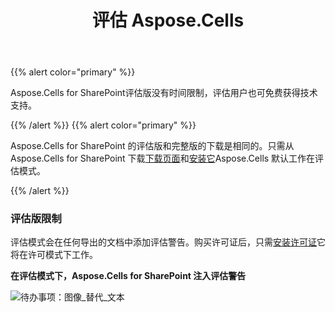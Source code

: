 ﻿---
title: 评估 Aspose.Cells
type: docs
weight: 60
url: /zh/sharepoint/evaluate-aspose-cells/
---
{{% alert color="primary" %}}

Aspose.Cells for SharePoint评估版没有时间限制，评估用户也可免费获得技术支持。

{{% /alert %}} {{% alert color="primary" %}}

 Aspose.Cells for SharePoint 的评估版和完整版的下载是相同的。只需从 Aspose.Cells for SharePoint 下载[下载页面](https://downloads.aspose.com/cells/sharepoint)和[安装它](/cells/zh/sharepoint/install-aspose-cells-for-sharepoint/)Aspose.Cells 默认工作在评估模式。

{{% /alert %}}

### **评估版限制**

评估模式会在任何导出的文档中添加评估警告。购买许可证后，只需[安装许可证](/cells/zh/sharepoint/installing-aspose-cells-for-sharepoint-license/)它将在许可模式下工作。

**在评估模式下，Aspose.Cells for SharePoint 注入评估警告** 

![待办事项：图像_替代_文本](evaluate-aspose-cells_1.png)
